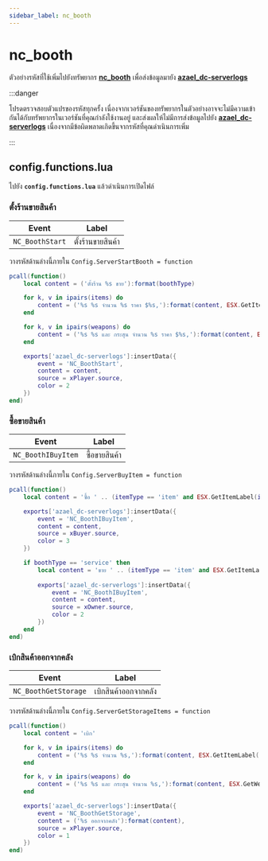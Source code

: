 ```yaml
---
sidebar_label: nc_booth
---
```


# nc_booth

ตัวอย่างรหัสที่ใช้เพิ่มไปยังทรัพยากร **[nc_booth](https://fivem.nc-developer.com/product/61f9514e3a55f)** เพื่อส่งข้อมูลมายัง **[azael_dc-serverlogs](../../index.md)**

:::danger

โปรดตรวจสอบตัวแปรของรหัสทุกครั้ง เนื่องจากเวอร์ชันของทรัพยากรในตัวอย่างอาจจะไม่มีความเข้ากันได้กับทรัพยากรในเวอร์ชันที่คุณกำลังใช้งานอยู่ และส่งผลให้ไม่มีการส่งข้อมูลไปยัง **[azael_dc-serverlogs](../../index.md)** เนื่องจากมีข้อผิดพลาดเกิดขึ้นจากรหัสที่คุณดำเนินการเพิ่ม

:::

## config.functions.lua

ไปยัง **`config.functions.lua`** แล้วดำเนินการเปิดไฟล์

### ตั้งร้านขายสินค้า

| Event                                  | Label
|----------------------------------------|----------------------------------------
| `NC_BoothStart`                        | ตั้งร้านขายสินค้า

วางรหัสด้านล่างนี้ภายใน `Config.ServerStartBooth = function`

```lua
pcall(function()
	local content = ('ตั้งร้าน %s ขาย'):format(boothType)

	for k, v in ipairs(items) do
		content = ('%s %s จำนวน %s ราคา $%s,'):format(content, ESX.GetItemLabel(k), v.count, ESX.Math.GroupDigits(v.price))
	end

	for k, v in ipairs(weapons) do
		content = ('%s %s และ กระสุน จำนวน %s ราคา $%s,'):format(content, ESX.GetWeaponLabel(k), v.ammo, ESX.Math.GroupDigits(v.price))
	end

	exports['azael_dc-serverlogs']:insertData({
		event = 'NC_BoothStart',
		content = content,
		source = xPlayer.source,
		color = 2
	})
end)
```

### ซื้อขายสินค้า

| Event                                  | Label
|----------------------------------------|----------------------------------------
| `NC_BoothIBuyItem`                     | ซื้อขายสินค้า

วางรหัสด้านล่างนี้ภายใน `Config.ServerBuyItem = function`

```lua
pcall(function()
	local content = 'ซื้อ ' .. (itemType == 'item' and ESX.GetItemLabel(itemName) or ESX.GetWeaponLabel(itemName)) .. '' .. (itemType == 'weapon' and ' และ กระสุน' or '') .. ' จำนวน ' .. (itemCount or 0) .. '' .. (boothType == 'service' and ' จาก ' .. xOwner.name or '') .. ' เสียค่าใช้จ่าย ' .. accountBuyType .. ' จำนวน $' .. ESX.Math.GroupDigits(buyPrice) .. ' (Type: ' .. boothType .. ')'

	exports['azael_dc-serverlogs']:insertData({
		event = 'NC_BoothIBuyItem',
		content = content,
		source = xBuyer.source,
		color = 3
	})

	if boothType == 'service' then
		local content = 'ขาย ' .. (itemType == 'item' and ESX.GetItemLabel(itemName) or ESX.GetWeaponLabel(itemName)) .. '' .. (itemType == 'weapon' and ' และ กระสุน' or '') .. ' จำนวน ' .. (itemCount or 0) .. ' ให้กับ ' .. xBuyer.name .. ' ได้รับ ' .. accountSellType .. ' จำนวน $' .. ESX.Math.GroupDigits(buyPrice) .. ' หักค่าธรรมเนียม ' .. commission .. '% คงเหลือ $' .. ESX.Math.GroupDigits(netPrice) .. ' (Type: ' .. boothType .. ')'
		
		exports['azael_dc-serverlogs']:insertData({
			event = 'NC_BoothIBuyItem',
			content = content,
			source = xOwner.source,
			color = 2
		})
	end
end)
```

###  เบิกสินค้าออกจากคลัง

| Event                                  | Label
|----------------------------------------|----------------------------------------
| `NC_BoothGetStorage`                   | เบิกสินค้าออกจากคลัง

วางรหัสด้านล่างนี้ภายใน `Config.ServerGetStorageItems = function`

```lua
pcall(function()
	local content = 'เบิก'

	for k, v in ipairs(items) do
		content = ('%s %s จำนวน %s,'):format(content, ESX.GetItemLabel(k), v)
	end

	for k, v in ipairs(weapons) do
		content = ('%s %s และ กระสุน จำนวน %s,'):format(content, ESX.GetWeaponLabel(k), v)
	end

	exports['azael_dc-serverlogs']:insertData({
		event = 'NC_BoothGetStorage',
		content = ('%s ออกจากคลัง'):format(content),
		source = xPlayer.source,
		color = 1
	})
end)
```
